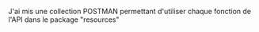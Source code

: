 J'ai mis une collection POSTMAN permettant d'utiliser chaque fonction de l'API dans le package "resources"
